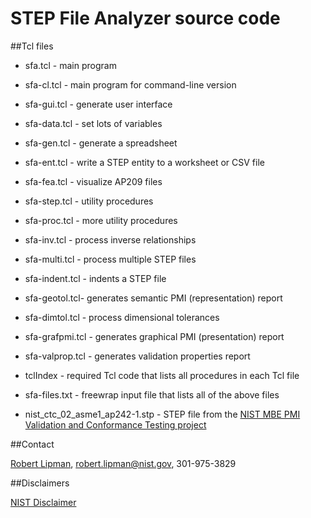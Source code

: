 # STEP File Analyzer source code

##Tcl files

- sfa.tcl - main program
- sfa-cl.tcl - main program for command-line version
- sfa-gui.tcl - generate user interface
- sfa-data.tcl - set lots of variables
- sfa-gen.tcl - generate a spreadsheet
- sfa-ent.tcl - write a STEP entity to a worksheet or CSV file
- sfa-fea.tcl - visualize AP209 files
- sfa-step.tcl - utility procedures
- sfa-proc.tcl - more utility procedures
- sfa-inv.tcl - process inverse relationships
- sfa-multi.tcl - process multiple STEP files
- sfa-indent.tcl - indents a STEP file
- sfa-geotol.tcl- generates semantic PMI (representation) report
- sfa-dimtol.tcl - process dimensional tolerances
- sfa-grafpmi.tcl - generates graphical PMI (presentation) report
- sfa-valprop.tcl - generates validation properties report

- tclIndex - required Tcl code that lists all procedures in each Tcl file

- sfa-files.txt - freewrap input file that lists all of the above files

- nist_ctc_02_asme1_ap242-1.stp - STEP file from the [NIST MBE PMI Validation and Conformance Testing project](http://go.usa.gov/mGVm)

##Contact

[Robert Lipman](https://www.nist.gov/people/robert-r-lipman), <robert.lipman@nist.gov>, 301-975-3829

##Disclaimers

[NIST Disclaimer](http://www.nist.gov/public_affairs/disclaimer.cfm)
